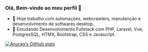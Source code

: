 ### Olá, Bem-vindo ao meu perfil 👋

- 🔭 Hoje trabalho com automações, webcrawlers, manutenção e desenvolvimento de softwares desktop.
- 🌱 Estudando Desenvolvimento Fullstack com PHP, Laravel, Vue, PostgresSQL, HTMX, Bootstrap, CSS e Javascript.

[![Anurag's GitHub stats](https://github-readme-stats.vercel.app/api?username=anuraghazra)](https://github.com/fabioaacarneiro/fabioaacarneiro)
